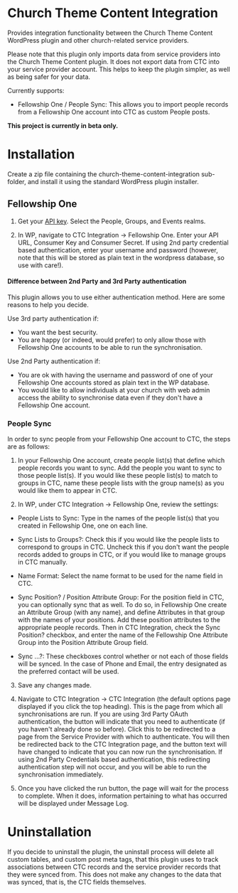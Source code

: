 # Church Theme Content Integration

Provides integration functionality between the Church Theme Content WordPress plugin and other church-related service
providers.

Please note that this plugin only imports data from service providers into the Church Theme Content plugin.
It does not export data from CTC into your service provider account. This helps to keep the plugin simpler, as well as
being safer for your data.

Currently supports:

- Fellowship One / People Sync: This allows you to import people records from a Fellowship One account into CTC as
 custom People posts.

**This project is currently in beta only.**

# Installation

Create a zip file containing the church-theme-content-integration sub-folder, and install it using the standard
WordPress plugin installer.

## Fellowship One

1. Get your [API key](http://developer.fellowshipone.com/key/). Select the People, Groups, and Events realms.

2. In WP, navigate to CTC Integration -> Fellowship One. Enter your API URL, Consumer Key and Consumer Secret.
If using 2nd party credential based authentication, enter your username and password (however, note that this
will be stored as plain text in the wordpress database, so use with care!).

#### Difference between 2nd Party and 3rd Party authentication

This plugin allows you to use either authentication method. Here are some reasons to help you decide.

Use 3rd party authentication if:

- You want the best security.
- You are happy (or indeed, would prefer) to only allow those with Fellowship One accounts to be able to run the
synchronisation.

Use 2nd Party authentication if:

- You are ok with having the username and password of one of your Fellowship One accounts stored as plain text
in the WP database.
- You would like to allow individuals at your church with web admin access the ability to synchronise data even if
 they don't have a Fellowship One account.

### People Sync

In order to sync people from your Fellowship One account to CTC, the steps are as follows:

1. In your Fellowship One account, create people list(s) that define which people records you want to sync. Add the people
you want to sync to those people list(s). If you would like these people list(s) to match to groups in CTC,
name these people lists with the group name(s) as you would like them to appear in CTC.

2. In WP, under CTC Integration -> Fellowship One, review the settings:

- People Lists to Sync: Type in the names of the people list(s) that you created in Fellowship One, one on each line.

- Sync Lists to Groups?: Check this if you would like the people lists to correspond to groups in CTC. Uncheck this if
 you don't want the people records added to groups in CTC, or if you would like to manage groups in CTC manually.

- Name Format: Select the name format to be used for the name field in CTC.

- Sync Position? / Position Attribute Group: For the position field in CTC, you can optionally sync that as well. To do so,
in Fellowship One create an Attribute Group (with any name), and define Attributes in that group with the names of
your positions. Add these position attributes to the appropriate people records. Then in CTC Integration, check the
Sync Position? checkbox, and enter the name of the Fellowship One Attribute Group into the Position Attribute Group field.

- Sync ...?: These checkboxes control whether or not each of those fields will be synced. In the case of Phone and Email,
the entry designated as the preferred contact will be used.

3. Save any changes made.

4. Navigate to CTC Integration -> CTC Integration (the default options page displayed if you click the top heading).
This is the page from which all synchronisations are run. If you are using 3rd Party OAuth authentication, the button
will indicate that you need to authenticate (if you haven't already done so before). Click this to be redirected to a
page from the Service Provider with which to authenticate. You will then be redirected back to the CTC Integration page,
and the button text will have changed to indicate that you can now run the synchronisation. If using 2nd Party
Credentials based authentication, this redirecting authentication step will not occur, and you will be able to run the
synchronisation immediately.

5. Once you have clicked the run button, the page will wait for the process to complete. When it does, information
pertaining to what has occurred will be displayed under Message Log.

# Uninstallation

If you decide to uninstall the plugin, the uninstall process will delete all custom tables, and custom post meta tags,
  that this plugin uses to track associations between CTC records and the service provider records that they were
  synced from. This does not make any changes to the data that was synced, that is, the CTC fields themselves.